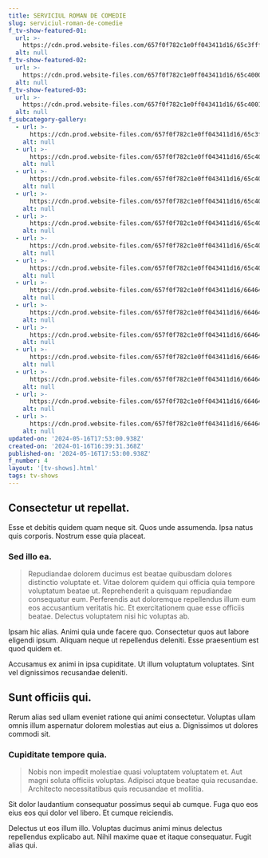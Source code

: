 ```yaml
---
title: SERVICIUL ROMAN DE COMEDIE
slug: serviciul-roman-de-comedie
f_tv-show-featured-01:
  url: >-
    https://cdn.prod.website-files.com/657f0f782c1e0ff043411d16/65c3fff7091d3fcea33e55dd_IMG_5801.JPG
  alt: null
f_tv-show-featured-02:
  url: >-
    https://cdn.prod.website-files.com/657f0f782c1e0ff043411d16/65c4000228cc85673e32d590_IMG_6015.JPG
  alt: null
f_tv-show-featured-03:
  url: >-
    https://cdn.prod.website-files.com/657f0f782c1e0ff043411d16/65c400102463c69f8306a742_IMG_6197.JPG
  alt: null
f_subcategory-gallery:
  - url: >-
      https://cdn.prod.website-files.com/657f0f782c1e0ff043411d16/65c3fff7091d3fcea33e55dd_IMG_5801.JPG
    alt: null
  - url: >-
      https://cdn.prod.website-files.com/657f0f782c1e0ff043411d16/65c4000228cc85673e32d590_IMG_6015.JPG
    alt: null
  - url: >-
      https://cdn.prod.website-files.com/657f0f782c1e0ff043411d16/65c400102463c69f8306a742_IMG_6197.JPG
    alt: null
  - url: >-
      https://cdn.prod.website-files.com/657f0f782c1e0ff043411d16/65c4002f77f915a7ff8e19d8_IMG_5800.JPG
    alt: null
  - url: >-
      https://cdn.prod.website-files.com/657f0f782c1e0ff043411d16/65c4002f85417b59b9667135_IMG_5886.JPG
    alt: null
  - url: >-
      https://cdn.prod.website-files.com/657f0f782c1e0ff043411d16/65c4002fa44ccef4134d596f_IMG_5924.JPG
    alt: null
  - url: >-
      https://cdn.prod.website-files.com/657f0f782c1e0ff043411d16/65c4002f77f915a7ff8e198f_IMG_6105.JPG
    alt: null
  - url: >-
      https://cdn.prod.website-files.com/657f0f782c1e0ff043411d16/664647f10e437bfdecfeedcf_537302_589339134434720_584750006_n.jpg
    alt: null
  - url: >-
      https://cdn.prod.website-files.com/657f0f782c1e0ff043411d16/664647f15480d6d0b331bed9_558934_589315361103764_1260589033_n.jpg
    alt: null
  - url: >-
      https://cdn.prod.website-files.com/657f0f782c1e0ff043411d16/664647f1b6eb9c9bf7ee67b4_994374_589315414437092_1799721889_n.jpg
    alt: null
  - url: >-
      https://cdn.prod.website-files.com/657f0f782c1e0ff043411d16/664647f14920f333e20b2e60_999101_589315374437096_797410215_n.jpg
    alt: null
  - url: >-
      https://cdn.prod.website-files.com/657f0f782c1e0ff043411d16/664647f1103e1a266b9b1d92_1457569_589341291101171_226698232_n.jpg
    alt: null
  - url: >-
      https://cdn.prod.website-files.com/657f0f782c1e0ff043411d16/664647f1a717b27b5e0f49c0_1460065_589315434437090_148015471_n.jpg
    alt: null
  - url: >-
      https://cdn.prod.website-files.com/657f0f782c1e0ff043411d16/664647f11e83bea56df11ce6_1464695_589306094438024_1696634414_n.jpg
    alt: null
updated-on: '2024-05-16T17:53:00.938Z'
created-on: '2024-01-16T16:39:31.368Z'
published-on: '2024-05-16T17:53:00.938Z'
f_number: 4
layout: '[tv-shows].html'
tags: tv-shows
---
```


Consectetur ut repellat.
------------------------

Esse et debitis quidem quam neque sit. Quos unde assumenda. Ipsa natus quis corporis. Nostrum esse quia placeat.

### Sed illo ea.

> Repudiandae dolorem ducimus est beatae quibusdam dolores distinctio voluptate et. Vitae dolorem quidem qui officia quia tempore voluptatum beatae ut. Reprehenderit a quisquam repudiandae consequatur eum. Perferendis aut doloremque repellendus illum eum eos accusantium veritatis hic. Et exercitationem quae esse officiis beatae. Delectus voluptatem nisi hic voluptas ab.

Ipsam hic alias. Animi quia unde facere quo. Consectetur quos aut labore eligendi ipsum. Aliquam neque ut repellendus deleniti. Esse praesentium est quod quidem et.

Accusamus ex animi in ipsa cupiditate. Ut illum voluptatum voluptates. Sint vel dignissimos recusandae deleniti.

Sunt officiis qui.
------------------

Rerum alias sed ullam eveniet ratione qui animi consectetur. Voluptas ullam omnis illum aspernatur dolorem molestias aut eius a. Dignissimos ut dolores commodi sit.

### Cupiditate tempore quia.

> Nobis non impedit molestiae quasi voluptatem voluptatem et. Aut magni soluta officiis voluptas. Adipisci atque beatae quia recusandae. Architecto necessitatibus quis recusandae et mollitia.

Sit dolor laudantium consequatur possimus sequi ab cumque. Fuga quo eos eius eos qui dolor vel libero. Et cumque reiciendis.

Delectus ut eos illum illo. Voluptas ducimus animi minus delectus repellendus explicabo aut. Nihil maxime quae et itaque consequatur. Fugit alias qui.
